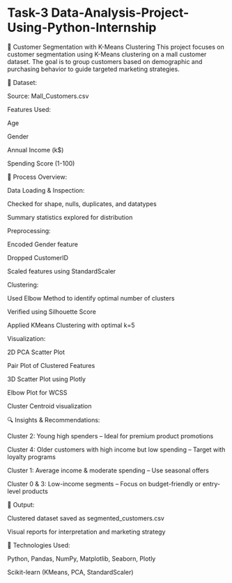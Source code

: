 # Task-3 Data-Analysis-Project-Using-Python-Internship
🎯 Customer Segmentation with K-Means Clustering
This project focuses on customer segmentation using K-Means clustering on a mall customer dataset. The goal is to group customers based on demographic and purchasing behavior to guide targeted marketing strategies.

📁 Dataset:

Source: Mall_Customers.csv

Features Used:

Age

Gender

Annual Income (k$)

Spending Score (1-100)

🔧 Process Overview:

Data Loading & Inspection:

Checked for shape, nulls, duplicates, and datatypes

Summary statistics explored for distribution

Preprocessing:

Encoded Gender feature

Dropped CustomerID

Scaled features using StandardScaler

Clustering:

Used Elbow Method to identify optimal number of clusters

Verified using Silhouette Score

Applied KMeans Clustering with optimal k=5

Visualization:

2D PCA Scatter Plot

Pair Plot of Clustered Features

3D Scatter Plot using Plotly

Elbow Plot for WCSS

Cluster Centroid visualization

🔍 Insights & Recommendations:

Cluster 2: Young high spenders – Ideal for premium product promotions

Cluster 4: Older customers with high income but low spending – Target with loyalty programs

Cluster 1: Average income & moderate spending – Use seasonal offers

Cluster 0 & 3: Low-income segments – Focus on budget-friendly or entry-level products

💾 Output:

Clustered dataset saved as segmented_customers.csv

Visual reports for interpretation and marketing strategy

📌 Technologies Used:

Python, Pandas, NumPy, Matplotlib, Seaborn, Plotly

Scikit-learn (KMeans, PCA, StandardScaler)
